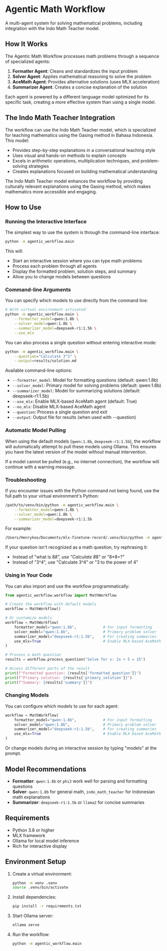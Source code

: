 # Agentic Math Workflow

A multi-agent system for solving mathematical problems, including integration with the Indo Math Teacher model.

## How It Works

The Agentic Math Workflow processes math problems through a sequence of specialized agents:

1. **Formatter Agent**: Cleans and standardizes the input problem
2. **Solver Agent**: Applies mathematical reasoning to solve the problem
3. **AceMath Agent**: Provides alternative solutions (uses MLX acceleration)
4. **Summarizer Agent**: Creates a concise explanation of the solution

Each agent is powered by a different language model optimized for its specific task, creating a more effective system than using a single model.

## The Indo Math Teacher Integration

The workflow can use the Indo Math Teacher model, which is specialized for teaching mathematics using the Gasing method in Bahasa Indonesia. This model:

- Provides step-by-step explanations in a conversational teaching style
- Uses visual and hands-on methods to explain concepts
- Excels in arithmetic operations, multiplication techniques, and problem-solving strategies
- Creates explanations focused on building mathematical understanding

The Indo Math Teacher model enhances the workflow by providing culturally relevant explanations using the Gasing method, which makes mathematics more accessible and engaging.

## How to Use

### Running the Interactive Interface

The simplest way to use the system is through the command-line interface:

```bash
python -m agentic_workflow.main
```

This will:
- Start an interactive session where you can type math problems
- Process each problem through all agents
- Display the formatted problem, solution steps, and summary
- Allow you to change models between questions

### Command-line Arguments

You can specify which models to use directly from the command line:

```bash
# With virtual environment activated:
python -m agentic_workflow.main \
    --formatter_model=qwen:1.8b \
    --solver_model=qwen:1.8b \
    --summarizer_model=deepseek-r1:1.5b \
    --use_mlx
```

You can also process a single question without entering interactive mode:

```bash
python -m agentic_workflow.main \
    --question="Calculate 3^3" \
    --output=results/solution.md
```

Available command-line options:
- `--formatter_model`: Model for formatting questions (default: qwen:1.8b)
- `--solver_model`: Primary model for solving problems (default: qwen:1.8b)
- `--summarizer_model`: Model for summarizing solutions (default: deepseek-r1:1.5b)
- `--use_mlx`: Enable MLX-based AceMath agent (default: True)
- `--no_mlx`: Disable MLX-based AceMath agent
- `--question`: Process a single question and exit
- `--output`: Output file for results (when used with --question)

### Automatic Model Pulling

When using the default models (`qwen:1.8b`, `deepseek-r1:1.5b`), the workflow will automatically attempt to pull these models using Ollama. This ensures you have the latest version of the model without manual intervention.

If a model cannot be pulled (e.g., no internet connection), the workflow will continue with a warning message.

### Troubleshooting

If you encounter issues with the Python command not being found, use the full path to your virtual environment's Python:

```bash
/path/to/venv/bin/python -m agentic_workflow.main \
    --formatter_model=qwen:1.8b \
    --solver_model=qwen:1.8b \
    --summarizer_model=deepseek-r1:1.5b
```

For example:
```bash
/Users/Henrykoo/Documents/mlx-finetune-record/.venv/bin/python -m agentic_workflow.main
```

If your question isn't recognized as a math question, try rephrasing it:
- Instead of "what is 8*8", use "Calculate 8*8" or "8*8=?"
- Instead of "3^4", use "Calculate 3^4" or "3 to the power of 4"

### Using in Your Code

You can also import and use the workflow programmatically:

```python
from agentic_workflow.workflow import MathWorkflow

# Create the workflow with default models
workflow = MathWorkflow()

# Or customize models
workflow = MathWorkflow(
    formatter_model="qwen:1.8b",            # For input formatting
    solver_model="qwen:1.8b",               # Primary problem solver  
    summarizer_model="deepseek-r1:1.5b",    # For creating summaries
    use_mlx=True                            # Enable MLX-based AceMath agent
)

# Process a math question
results = workflow.process_question("Solve for x: 2x + 5 = 15")

# Access different parts of the result
print(f"Formatted question: {results['formatted_question']}")
print(f"Primary solution: {results['primary_solution']}")
print(f"Summary: {results['summary']}")
```

### Changing Models

You can configure which models to use for each agent:

```python
workflow = MathWorkflow(
    formatter_model="qwen:1.8b",            # For input formatting
    solver_model="qwen:1.8b",               # Primary problem solver  
    summarizer_model="deepseek-r1:1.5b",    # For creating summaries
    use_mlx=True                            # Enable MLX-based AceMath agent
)
```

Or change models during an interactive session by typing "models" at the prompt.

## Model Recommendations

- **Formatter**: `qwen:1.8b` or `phi3` work well for parsing and formatting questions
- **Solver**: `qwen:1.8b` for general math, `indo_math_teacher` for Indonesian math explanations
- **Summarizer**: `deepseek-r1:1.5b` or `llama2` for concise summaries

## Requirements

- Python 3.8 or higher
- MLX framework
- Ollama for local model inference
- Rich for interactive display

## Environment Setup

1. Create a virtual environment:
   ```bash
   python -m venv .venv
   source .venv/bin/activate
   ```

2. Install dependencies:
   ```bash
   pip install -r requirements.txt
   ```

3. Start Ollama server:
   ```bash
   ollama serve
   ```

4. Run the workflow:
   ```bash
   python -m agentic_workflow.main
   ```
